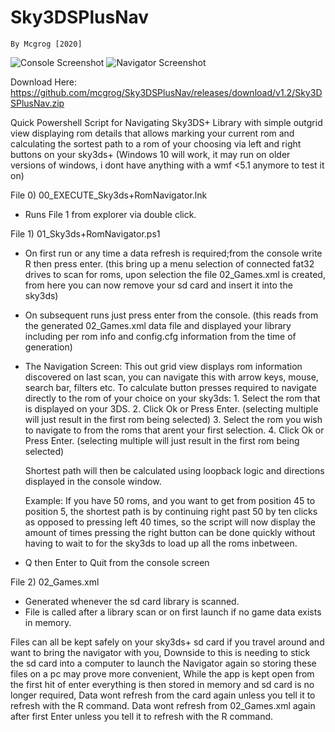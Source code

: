 # Sky3DSPlusNav
	By Mcgrog [2020]
![Console Screenshot](https://preview.redd.it/mz5awo8jzwc51.png?width=489&format=png&auto=webp&s=38c4f973c920076bb0594059f8a1a7c2aad6df1e)
![Navigator Screenshot](https://preview.redd.it/yf6ufxtzzwc51.png?width=1426&format=png&auto=webp&s=689151f69b8840b2a36ec19865eb01ed913f87c8)

Download Here: https://github.com/mcgrog/Sky3DSPlusNav/releases/download/v1.2/Sky3DSPlusNav.zip

Quick Powershell Script for Navigating Sky3DS+ Library with simple outgrid view displaying rom details that allows marking your current rom and calculating the sortest path to a rom of your choosing via left and right buttons on your sky3ds+
(Windows 10 will work, it may run on older versions of windows, i dont have anything with a wmf <5.1 anymore to test it on)

File 0)	00_EXECUTE_Sky3ds+RomNavigator.lnk
 - Runs File 1 from explorer via double click.

File 1)	01_Sky3ds+RomNavigator.ps1
 - On first run or any time a data refresh is required;from the console write R then press enter. (this bring up a menu selection of connected fat32 drives to scan for roms, upon selection the file 02_Games.xml is created, from here you can now remove your sd card and insert it into the sky3ds)
 - On subsequent runs just press enter from the console. (this reads from the generated 02_Games.xml data file and displayed your library including per rom info and config.cfg information from the time of generation)
 
 - The Navigation Screen:
	This out grid view displays rom information discovered on last scan, you can navigate this with arrow keys, mouse, search bar, filters etc.
	To calculate button presses required to navigate directly to the rom of your choice on your sky3ds:
		1. Select the rom that is displayed on your 3DS.
		2. Click Ok or Press Enter.
			(selecting multiple will just result in the first rom being selected)
		3. Select the rom you wish to navigate to from the roms that arent your first selection.
		4. Click Ok or Press Enter.
			(selecting multiple will just result in the first rom being selected)
	
	Shortest path will then be calculated using loopback logic and directions displayed in the console window.

	Example:
		If you have 50 roms, and you want to get from position 45 to position 5,
		the shortest path is by continuing right past 50 by ten clicks as opposed to pressing left 40 times,
		so the script will now display the amount of times pressing the right button can be done quickly without having to wait to for the sky3ds to load up all the roms inbetween.

 - Q then Enter to Quit from the console screen

File 2)	02_Games.xml
 - Generated whenever the sd card library is scanned.
 - File is called after a library scan or on first launch if no game data exists in memory.

Files can all be kept safely on your sky3ds+ sd card if you travel around and want to bring the navigator with you,
Downside to this is needing to stick the sd card into a computer to launch the Navigator again so storing these files on a pc may prove more convenient,
While the app is kept open from the first hit of enter everything is then stored in memory and sd card is no longer required,
Data wont refresh from the card again unless you tell it to refresh with the R command.
Data wont refresh from 02_Games.xml again after first Enter unless you tell it to refresh with the R command.
